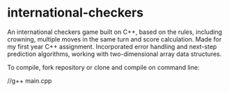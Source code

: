 # international-checkers
An international checkers game built on C++, based on the rules, including crowning, multiple moves in the same turn and score calculation. Made for my first year C++ assignment. Incorporated error handling and next-step prediction algorithms, working with two-dimensional array data structures. 

To compile, fork repository or clone and compile on command line:

//g++ main.cpp

